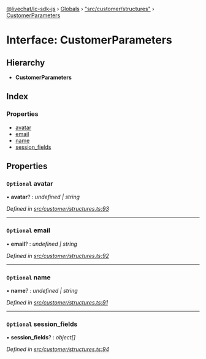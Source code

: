 [@livechat/lc-sdk-js](../README.md) › [Globals](../globals.md) › ["src/customer/structures"](../modules/_src_customer_structures_.md) › [CustomerParameters](_src_customer_structures_.customerparameters.md)

# Interface: CustomerParameters

## Hierarchy

* **CustomerParameters**

## Index

### Properties

* [avatar](_src_customer_structures_.customerparameters.md#optional-avatar)
* [email](_src_customer_structures_.customerparameters.md#optional-email)
* [name](_src_customer_structures_.customerparameters.md#optional-name)
* [session_fields](_src_customer_structures_.customerparameters.md#optional-session_fields)

## Properties

### `Optional` avatar

• **avatar**? : *undefined | string*

*Defined in [src/customer/structures.ts:93](https://github.com/livechat/lc-sdk-js/blob/d0a32c0/src/customer/structures.ts#L93)*

___

### `Optional` email

• **email**? : *undefined | string*

*Defined in [src/customer/structures.ts:92](https://github.com/livechat/lc-sdk-js/blob/d0a32c0/src/customer/structures.ts#L92)*

___

### `Optional` name

• **name**? : *undefined | string*

*Defined in [src/customer/structures.ts:91](https://github.com/livechat/lc-sdk-js/blob/d0a32c0/src/customer/structures.ts#L91)*

___

### `Optional` session_fields

• **session_fields**? : *object[]*

*Defined in [src/customer/structures.ts:94](https://github.com/livechat/lc-sdk-js/blob/d0a32c0/src/customer/structures.ts#L94)*

